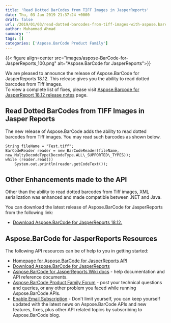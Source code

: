 ```yaml
---
title: 'Read Dotted BarCodes from TIFF Images in JasperReports'
date: Thu, 03 Jan 2019 21:37:24 +0000
draft: false
url: /2019/01/03/read-dotted-barcodes-from-tiff-images-with-aspose.barcode-for-jasperreports-18.12/
author: Muhammad Ahmad
summary: ''
tags: []
categories: ['Aspose.BarCode Product Family']
---
```




{{< figure align=center src="images/aspose-BarCode-for-JasperReports_100.png" alt="Aspose.BarCode for JasperReports">}}


We are pleased to announce the release of Aspose.BarCode for JasperReports 18.12. This release gives you the ability to read dotted barcodes from Tiff images.  
To view a complete list of fixes, please visit [Aspose.Barcode for JasperReport 18.12 release notes][1] page.

## Read Dotted BarCodes from TIFF Images in Jasper Reports

The new release of Aspose.BarCode adds the ability to read dotted barcodes from Tiff images. You may read such barcodes as shown below.

```
String fileName = "Test.tiff";  
BarCodeReader reader = new BarCodeReader(fileName,   
new MultyDecodeType(DecodeType.ALL\_SUPPORTED\_TYPES));  
while (reader.read())  
    System.out.println(reader.getCodeText());
```

## Other Enhancements made to the API

Other than the ability to read dotted barcodes from Tiff images, XML serialization was enhanced and made compatible between .NET and Java.

You can download the latest release of Aspose.BarCode for JasperReports from the following link:

*   [Download Aspose.BarCode for JasperReports 18.12.][2]

## Aspose.BarCode for JasperReports Resources

The following API resources can be of help to you in getting started:

*   [Homepage for Aspose.BarCode for JasperReports API][3]
*   [Download Aspose.BarCode for JasperReports][4]
*   [Aspose.BarCode for JasperReports Wiki docs][5] - help documentation and API reference documents.
*   [Aspose.BarCode Product Family Forum][6] - post your technical questions and queries, or any other problem you faced while running Aspose.BarCode APIs.
*   [Enable Email Subscription][7] - Don't limit yourself, you can keep yourself updated with the latest news on Aspose.BarCode APIs and new features, fixes, plus other API related topics by subscribing to Aspose.BarCode blog.




[1]: https://docs.aspose.com/display/barcodejasperreports/Aspose.BarCode+for+JasperReports+18.12+-+Release+notes
[2]: https://downloads.aspose.com/barcode/jasperreports/new-releases/aspose.barcode-for-jasperreports-18.12/
[3]: https://products.aspose.com/barcode/jasperreports
[4]: https://downloads.aspose.com/barcode/jasperreports
[5]: https://docs.aspose.com/display/barcodejasperreports/Home
[6]: https://forum.aspose.com/c/barcode
[7]: https://blog.aspose.com/category/aspose-products/aspose-barcode-product-family/




